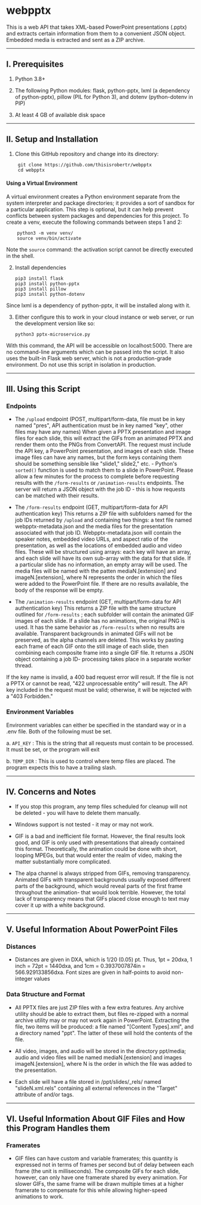 # webpptx

This is a web API that takes XML-based PowerPoint presentations (.pptx) and extracts certain information from them to a convenient JSON object. Embedded media is extracted and sent as a ZIP archive.

---

## I. Prerequisites

1. Python 3.8+

2. The following Python modules: flask, python-pptx, lxml (a dependency of python-pptx), pillow (PIL for Python 3), and dotenv (python-dotenv in PIP)

3. At least 4 GB of available disk space

---

## II. Setup and Installation

1. Clone this GitHub repository and change into its directory:

   	 	git clone https://github.com/thisisrobertr/webpptx
		cd webpptx

#### Using a Virtual Environment

A virtual environment creates a Python environment separate from the system interpreter and package directories; it provides a sort of sandbox for a particular application. This step is optional, but it can help prevent conflicts between system packages and dependencies for this project. To create a venv, execute the following commands between steps 1 and 2:
		
		python3 -m venv venv/
		source venv/bin/activate
		
Note the `source` command: the activation script cannot be directly executed in the shell.

2. Install dependencies

   	   pip3 install flask
	   pip3 install python-pptx
	   pip3 install pillow
	   pip3 install python-dotenv
	   
Since lxml is a dependency of python-pptx, it will be installed along with it.

3. Either configure this to work in your cloud instance or web server, or run the development version like so:

   	  `python3 pptx-microservice.py`

With this command, the API will be accessible on localhost:5000. There are no command-line arguments which can be passed into the script. It also uses the built-in Flask web server, which is not a production-grade environment. Do not use this script in isolation in production.

---

## III. Using this Script

### Endpoints


- The `/upload` endpoint (POST, multipart/form-data, file must be in key named "pres", API authentication must be in key named "key", other files may have any names)
When given a PPTX presentation and image files for each slide, this will extract the GIFs from an animated PPTX and render them onto the PNGs from ConvertAPI. The request must include the API key, a PowerPoint presentation, and images of each slide. These image files can have any names, but the form keys containing them should be something sensible like "slide1," slide2," etc. - Python's `sorted()` function is used to match them to a slide in PowerPoint.  Please allow a few minutes for the process to complete before requesting results with the `/form-results` or `/animation-results` endpoints. The server will return a JSON object with the job ID - this is how requests can be matched with their results.

- The `/form-results` endpoint (GET, multipart/form-data for API authentication key)
This returns a ZIP file with subfolders named for the job IDs returned by `/upload` and containing two things: a text file named webpptx-metadata.json and the media files for the presentation associated with that job ID. Webpptx-metadata.json will contain the speaker notes, embedded video URLs, and aspect ratio of the presentation, as well as the locations of embedded audio and video files. These will be structured using arrays: each key will have an array, and each slide will have its own sub-array with the data for that slide. If a particular slide has no information, an empty array will be used. The media files will be named with the patten mediaN.[extension] and imageN.[extension], where N represents the order in which the files were added to the PowerPoint file. If there are no results available, the body of the response will be empty.

- The `/animation-results` endpoint (GET, multipart/form-data for API authentication key)
This returns a ZIP file with the same structure outlined for `/form-results` ; each subfolder will contain the animated GIF images of each slide. If a slide has no animations, the original PNG is used. It has the same behavior as `/form-results` when no results are available. Transparent backgrounds in animated GIFs will not be preserved, as the alpha channels are deleted. This works by pasting each frame of each GIF onto the still image of each slide, then combining each composite frame into a single GIF file. It returns a JSON object containing a job ID- processing takes place in a separate worker thread.

If the key name is invalid, a 400 bad request error will result. If the file is not a PPTX or cannot be read, "422 unprocessable entity" will result. The API key included in the request must be valid; otherwise, it will be rejected with a "403 Forbidden."

### Environment Variables

Environment variables can either be specified in the standard way or in a .env file. Both of the following must be set.

a. `API_KEY` : This is the string that all requests must contain to be processed. It must be set, or the program will exit

b. `TEMP_DIR` : This is used to control where temp files are placed. The program expects this to have a trailing slash.



---

## IV. Concerns and Notes

- If you stop this program, any temp files scheduled for cleanup will not be deleted - you will have to delete them manually.

- Windows support is not tested - it may or may not work.

- GIF is a bad and inefficient file format. However, the final results look good, and GIF is only used with presentations that already contained this format. Theoretically, the animation could be done with short, looping MPEGs, but that would enter the realm of video, making the matter substantially more complicated.

-   The alpa channel is always stripped from GIFs, removing transparency. Animated GIFs with transparent backgrounds usually exposed different parts of the background, which would reveal parts of the first frame throughout the animation- that would look terrible. However, the total lack of transparency means that GIFs placed close enough to text may cover it up with a white background.

---

## V. Useful Information About PowerPoint Files

### Distances

- Distances are given in DXA, which is 1/20 (0.05) pt. Thus, 1pt = 20dxa, 1 inch = 72pt = 1440dxa, and 1cm = 0.3937007874in = 566.929133856dxa. Font sizes are given in half-points to avoid non-integer values

### Data Structure and Format
- All PPTX files are just ZIP files with a few extra features. Any archive utility should be able to extract them, but files re-zipped with a normal archive utility may or may not work again in PowerPoint. Extracting the file, two items will be produced: a file named "[Content Types].xml", and a directory named "ppt". The latter of these will hold the contents of the file.

- All video, images, and audio will be stored in the directory ppt/media; audio and video files will be named  mediaN.[extension] and images imageN.[extension], where N is the order in which the file was added to the presentation. 

- Each slide will have a file stored in /ppt/slides/_rels/ named "slideN.xml.rels" containing all external references in the "Target" attribute of <Relationship> and/or <Relationships> tags.

---

## VI. Useful Information About GIF Files and How this Program Handles them

### Framerates

- GIF files can have custom and variable framerates; this quantity is expressed not in terms of frames per second but of delay between each frame (the unit is milliseconds). The composite GIFs for each slide, however, can only have one framerate shared by every animation. For slower GIFs, the same frame will be drawn multiple times at a higher framerate to compensate for this while allowing higher-speed animations to work.
